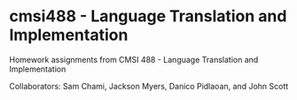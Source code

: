 # cmsi488 - Language Translation and Implementation
Homework assignments from CMSI 488 - Language Translation and Implementation

Collaborators: Sam Chami, Jackson Myers, Danico Pidlaoan, and John Scott
